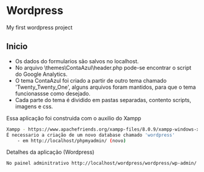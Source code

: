 # Wordpress
My first wordpress project

## Inicio
- Os dados do formularios são salvos no localhost.
- No arquivo \themes\ContaAzul\header.php pode-se encontrar o script do Google Analytics.
- O tema ContaAzul foi criado a partir de outro tema chamado 'Twenty_Twenty_One', alguns arquivos foram mantidos, para que o tema funcionassse como desejado.
- Cada parte do tema é dividido em pastas separadas, contento scripts, imagens e css.


Essa aplicação foi construida com o auxilio do Xampp

```sh
Xampp - https://www.apachefriends.org/xampp-files/8.0.9/xampp-windows-x64-8.0.9-0-VS16-installer.exe
É necessario a criação de um novo database chamado 'wordpress'
    - em http://localhost/phpmyadmin/ (novo)
```

Detalhes da aplicação (Wordpress)

```sh
No painel adminitrativo http://localhost/wordpress/wordpress/wp-admin/ é necessario ativar o tema ContaAzul em seguida acessar http://localhost/wordpress/wordpress que a aplicasção ja sera vizualizada.
```

